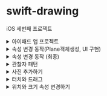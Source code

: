 # swift-drawing
iOS 세번째 프로젝트

<details>
<summary>아이패드 앱 프로젝트</summary>

## 🎯주요 작업

- [x]  아이패드와 iOS 앱 프로젝트 생성 학습
- [x]  시스템 로그 함수 학습과 출력하기
- [x]  팩토리 방식을 학습하고 역할 분리하기
- [x]  화면에 표시하는 뷰와 뷰 데이터를 가지는 모델 구분하기

## 📚학습 키워드

### UUID

UUID 표준에 따라서 이름을 부여하게 된다면 고유성이 완벽하게 보장되지는 않지만, 실제로 사용할 때 중복될 가능성이 거의 없기 때문에 널리 사용되고 있다.

### UUID의 형식

총 36개의 문자열로 구성되어 있다. 32개의 실제 문자와 4개의 하이픈으로 구성되어 있다.
`E621E1F8-C36C-495A-93FC-0C247A3E6E5F`

### 팩토리 메소드 패턴

- 인스턴스 생성을 팩토리라는 곳에서 담당한다.

```swift
protocol RectangleModelFactoryProtocol {
    func createRectangleModel(size: Size, point: Point, backgroundColor: RGBColor, opacity: Int) -> RectangleModel
}

class RectangleFactory: RectangleModelFactoryProtocol {
    func createRectangleModel(size: Size, point: Point, backgroundColor: RGBColor, opacity: Int) -> RectangleModel {
        let uniqueID = generateRandomID()
        return RectangleModel(uniqueID: uniqueID, size: size, point: point, backgroundColor: backgroundColor, opacity: opacity)
    }
    
    private func generateRandomID() -> String {
        let characters = "abcdefghijklmnopqrstuvwxyz0123456789"
        var segments = [String]()
        
        for _ in 0..<3 {
            let segment = (0..<3).map { _ in characters.randomElement()! }
            segments.append(String(segment))
        }

        return segments.joined(separator: "-")
    }
}
```

## 💻고민과 해결

<img width="827" alt="스크린샷 2024-03-18 오후 2 27 58" src="https://github.com/codesquad-members-2024/swift-drawing/assets/104732020/867322f5-07e0-412e-ba8c-c6cbb7af54a5">

→ UUID의 각 구성 요소는 다양한 길이를 가져서, 지금 상황에 맞지 않다고 판단

각 3자리 형식의 문자열을 랜덤으로 생성하는 방식을 채택한다.

## 🤔결과

<img width="747" alt="스크린샷 2024-03-18 오후 3 05 49" src="https://github.com/codesquad-members-2024/swift-drawing/assets/104732020/27535344-3b26-49d4-955b-1ce672690b0a">

## 📚추가학습

### 시스템 로그 함수

Apple의 로깅 시스템의 일부이며, 앱 및 시스템 서비스의 실행 중에 발생하는 정보, 경고 및 오류와 같은 정보를 기록한다.

- 이러한 로깅 시스템은 매우 낮은 성능 오버헤드로 설계되었기 때문에, 애플리케이션의 성능에 큰 영향을 주지 않고 로그에 기록한다.

os.log 주요 특징

1. 카테고리화: 로그를 다양한 카테고리로 분류할 수 있다. 빠르게 찾을 수 있음
2. 효율성: **`os.log`**를 사용할 때, 이러한 문자열 보간(string interpolation)이 실제 로그가 필요한 순간(즉, 그 로그 레벨이 활성화되어 있고 로그 메시지가 실제로 출력되어야 할 때)까지 평가되지 않는다. 이는 문자열을 미리 조합하고 메모리에 저장하는 대신, 실제로 필요할 때만 해당 작업을 수행한다, 결론적으로 불필요한 처리를 방지하여 성능에 미치는 영향을 최소화한다.
3. 동적 수준 설정: 로그 수준(info, debug, error…)을 동적으로 조정할 수 있다. 개발중에는 상제한 로그를 확인하고, 출시 버전에는 중요한 로그만 확인할 수 있다.
4. 통합된 로그 저장소: 여러 플랫폼에서 일관된 로깅 경험을 제공할 수 있다.

```swift
import os

private let logger = os.Logger(subsystem: "pro.DrawingApp.model", category: "ModelLogging")
logger.log(level: .info, "Rect1 \(rect1.description)")
```

subsystem: 앱의 전체 기능 또는 부분에 대한 고유한 문자열, 주로 번들 식별자를 사용한다

category: 관련성 있는 로그를 그룹화하는데 사용한다. networking, UI, database 등등

## 로그 레벨

### default

- 기본 로그 레벨
- 일반적인 시스템 작동 중에 정보를 제공하거나 특정 이벤트를 기록하는 데 사용
- 시스템 동작에 영향을 주지 않는 일반적인 정보에 적합하다.

### info

- 정보 제공용 로그 레벨
- default 보다는 덜 중요하지만 특정 상황에서 유용한 정보를 제공하는 데 사용
- 디버깅이나 추가적인 컨텍스트 제공에 유용하다
- 기본적으로 디바이스 로그에서는 보이지 않고, 개발 중이나 디버깅할 때 활성화하여 볼 수 있다

### debug

- 디버그용 로그 레벨
- 개발 중이나 문제 해결 시에만 세부 정보를 제공하는 데 사용한다
- 출시된 앱에서는 캡쳐되지 않는다.

### error

- 예상치 않은 문제나 오류가 발생했을 때 사용

### fault

- 앱의 불안정성을 야기하거나 크래시를 유발할 수 있는 잘못된 상태나 오류를 나타낼 때 사용
- error보다 심각한 상황에 적합

### Protocol

프로토콜은 약속이라고 생각한다.

- 타입 안정성 보장 : 특정 프로토콜을 준수하는 타입만을 요구하는 함수 등을 정의할 수 있다.
- 다형성 지원: 서로 다른 객체가 하나의 프로토콜을 준수하면서 다향성을 실현한다.
- 델리게이션 패턴 구현: 클래스나 구조체가 자신의 일부 책임을 다른 타입의 인스턴스에 위임할 수 있다.
- 확장성 제공: 프로토콜을 확장하여 기본 구현을 제공하고, 특정 조건을 만족하는 타입에 대해 추가적인 기능을 제공한다.

</div>
</details>

<details>
<summary>속성 변경 동작(Plane객체생성, UI 구현)</summary>

## 🎯주요 작업

- [x]  생성한 사각형 객체를 포함하는 Plane 구조체를 구현한다
- [x]  UI 컴포넌트 구현함

## 📚학습 키워드

**private**(**set**) **var**  : 외부에서는 읽기만 가능, 내부에서는 쓰기만 가능

## 💻고민과 해결

### Plane 구조체의 기능

- 새로운 사각형을 생성하고 Plane에 추가한다.
    - 배열과 추가하는 함수로 구현
- 사각형 전체 개수를 알려주는 연산 프로퍼티
- Subscrit로 index넘기면 해당 사각형 모델 return
- 터치 좌표를 넘기면 해당 위치를 포함하는 사각형 유무 확인

### 결과사진처럼 사각형,사진버튼이 여백없이 테두리선을 표현하고 싶었는데, 가운데 부분이 선이 중첩되서 두꺼워짐

<img width="684" alt="스크린샷 2024-03-20 오후 12 47 17" src="https://github.com/codesquad-members-2024/swift-drawing/assets/104732020/6228dc98-39ca-40fb-9d5c-ddcdc1e2b5ae">

→ 방법 찾지 못해서 테두리 두께를 1로 하고, 가운데 여백을 줬음

### 포커게임 피드백을 받고, 저번처럼 지저분하게 뷰컨트롤러에 다 생성하지 않고, 하위뷰들을 만들어서 뷰 컨트롤러가 깔끔해지는 것에 목표를 두고 구현을 의도하였습니다.

## 🤔결과

<img width="679" alt="스크린샷 2024-03-20 오후 12 52 13" src="https://github.com/codesquad-members-2024/swift-drawing/assets/104732020/e7d20bdb-837d-4a58-86e0-e58f2ad2cd8d">

![2일차 결과](https://github.com/codesquad-members-2024/swift-drawing/assets/104732020/8ad55cc2-6ee8-435a-8f56-ee7b4e06bc83)

## 📚추가학습

### 팩토리 메소드와 생성자 init은 유사한데 왜 팩토리가 필요한가?

팩토리 메소드는 객체 생성 과정이 복잡하거나 추가적인 설정이 필요한 경우에 사용된다. 

지금 같은 경우 고유 ID 생성하여서 객체를 생성해야 하는 경우, 추가적인 초기화 작업을 팩토리 메소드 내부에서 처리할 수 있다.

그래서 

- 복잡성을 관리할 수 있다. - 복잡한 코드를 클라이언트 코드에서 숨길 수 있음
- 확장성과 유지보수성 향상 - 객체의 구체적인 타입을 쉽게 바꿀 수 있다.
- 테스트가 용이하다.

</div>
</details>

<details>
<summary>속성 변경 동작 (최종)</summary>

## 🎯주요 작업

- [x]  Plane 구조체를 테스트하는 유닛테스트를 추가한다.
- [x]  화면 하단에 사각형을 추가하는 버튼을 누르면 W150 x H120 크기 뷰를 랜덤한 위치에 랜덤 컬러로 추가하는 동작을 구현하기
- [x]  터치 이벤트 동작을 이해하고 원하는 곳에서 처리할 수 있다.
- [x]  뷰 속성 중에 배경색과 투명도를 바꿔서 다시 그릴 수 있다.

## 📚학습 키워드

### 탭 제스처 인식기

<img width="436" alt="스크린샷 2024-03-20 오후 10 32 47" src="https://github.com/codesquad-members-2024/swift-drawing/assets/104732020/7cdd170d-841f-4785-bf06-1067f55cd99b">

### UIGestureRecognizer 하위클래스

하위 클래스를 통해 여러 제스처를 인식할 수 있다.

1. UITapGestureRecognizer : 싱글탭 또는 멀티탭 제스처
2. UIPinchGestureRecognizer : 핀치(Pinch) 제스처
3. UIRotationGestureRecognizer : 회전 제스처
4. UISwipeGestureRecognizer : 스와이프(swipe) 제스처
5. UIPanGestureRecognizer : 드래그(drag) 제스처
6. UIScreenEdgePanGestureRecognizer : 화면 가장자리 드래그 제스처
7. UILongPressGestureRecognizer : 롱 프레스(long-press) 제스처

### 예시 코드

```swift
override func viewDidLoad() {
        super.viewDidLoad()
        let tapGestureRecognizer = UITapGestureRecognizer(target: self, action: #selector(viewTapped(_:)))
        view.addGestureRecognizer(tapGestureRecognizer)

        setupView()
}

@objc func viewTapped(_ sender: UITapGestureRecognizer) {
        let location = sender.location(in: view)
        let selectedPoint = Point(x: location.x, y: location.y)
}
```

### iOS의 표준 제스처

1. Tap : 컨트롤을 활성화하거나 항목을 선택한다.
2. Drag : 아이템을 좌우 또는 화면을 드래그할 수 있다.
3. Flick : 빠르게 스크롤하거나 화면을 넘길 수 있다.
4. Swipe : 이전 화면으로 돌아가거나 테이블 뷰에서 숨겨진 삭제 버튼을 표시한다.
5. Double tap : 이미지 또는 콘텐츠를 확대하거나 다시 축소한다
6. Pinch : 이미지를 세밀하게 확대하거나 다시 축소한다.
7. Touch and hold : 커서 지정을 위한 확대보기 표시, 컬렉션 뷰의 경우 재배치할 수 있는 모드로 진입
8. Shake : 실행 취소 또는 다시 실행 얼럿을 띄운다.

## 💻고민과 해결

```swift
func contains(_ point: Point) -> Bool {
       let horizontalRange = point.x..<(point.x + size.width)
       let verticalRange = point.y..<(point.y + size.height)
        
     return horizontalRange.contains(point.x) && verticalRange.contains(point.y)
 }
```

사각형의 point가 포함되어 있는지를 판단하는 것인데, 계속 true값만 반환함

→ 매개변수의 point로 비교했음, self를 붙여서 해결한다.

<img width="436" alt="스크린샷 2024-03-20 오후 10 14 41" src="https://github.com/codesquad-members-2024/swift-drawing/assets/104732020/e7388c0d-33c9-403e-8090-a56813d63657">


[ 회색배경은 버그를 잘 나타내기 위해 임의로 설정함 ]분명 사각형이 생성되는데 색이 보이질 않음

→ rgb값을 255로 나눠주지 않아서 발생한 버그

→ iOS에서 `UIColor`를 사용하여 색상을 지정할 때, 색상의 각 RGB 컴포넌트는 0.0에서 1.0 사이의 값을 사용한다. 

### 탭제스처로 location으로 좌표를 반환하여 Plane과 비교하는 고민

DrawingViewController에서 구현할려고 하였으나, main뷰컨트롤러에서 Setting뷰컨트롤러 너비를 뺀 너비안에서 생성하는 것이 더 적합하다고 판단하였다. DrawingViewController 삭제함.

### 터치가 될 때 사각형 테두리에 선을 표시해서 인지하도록 구현하기

- 터치를 통해 좌표를 얻는다.
- plane객체 안에 좌표를 넘겨서 사각형이 포함하는지 검사한다
- 검사된 모델을 뷰에서 찾는다. (사각형을 생성할 때 유니크 ID의 해쉬값으로 태그값에 넣었음) Tag값을 비교한다.
- 뷰에 모델이 존재하면 이전에 선택된 사각형의 테두리를 제거하고, 새로 선택된 테두리에 선을 표시한다.
- 빈영역을 선택하면 plane객체에 사각형이 없기때문에 이전에 선택된 사각형 테두리를 없애고 값도 nil로 넣는다.

### 버튼은 세팅뷰컨트롤러에 있고, 사각형 정보는 메인뷰컨트롤러에 있는데 뷰 컨트롤러간에 정보를 공유하는 방법

메인뷰컨트롤러에서 클로저를 통해 사각형 배경색과 투명도를 변경하는 이벤트를 전달한다

세팅뷰컨트롤러의 인스턴스에 접근하여 클로저를 설정하면 된다.

```swift
 private func setupOpacityAction() {
        settingsPanelViewController.onOpacityChangeRequested = { [weak self] newOpacity in
            guard let self = self,
                  let selectedRectangleView = self.selectedRectangleView else {
                self?.logger.error("선택된 사각형이 없습니다.")
                return
            }
            
            let rectangleModel = plane.rectangles.first { $0.uniqueID.hashValue == selectedRectangleView.tag }
            
            rectangleModel?.setOpacity(newOpacity)
            
            selectedRectangleView.alpha = CGFloat(newOpacity.rawValue) / 10.0
            logger.info("변경된 투명도는 \(Double(newOpacity.rawValue) / 10.0)")
        }
    }
```

클로저는 자신이 캡처(capture)한 모든 것에 대한 강한(strong) 참조를 기본으로 가진다. 그래서 `[weak self]` 구문을 사용하여 클로저가 self를 약하게 참조한다.

이로써, **`MainViewController`**와 **`SettingsPanelViewController`** 사이에 순환 참조가 발생하는 것을 방지한다.

## 🤔결과

![속성변경 최종결과](https://github.com/codesquad-members-2024/swift-drawing/assets/104732020/8371ac28-4b5a-4c0a-b4f9-f1db7edd972e)

## 📚추가학습

Plane은 struct가 적당하였는가?

사각형을 관리하는 역할이기 때문에 클래스에 비해 변경하는 행위로부터 사각형 데이터를 보호하는 측면에서 더 적합하다고 생각한다.

내가 생각하는 클래스는 접근과 수정이 많이 요구될 때 사용하는 것이기 때문이다.

뷰 요소를 let으로 변수 선언부에 선언하는 것과 init에서 생성하는 것과 어떤 차이가 있을까?

let으로 변수 선언부에 선언하면 접근성과 재사용이 쉽고, 가독성이 좋다고 생각하고,

init으로 생성하면 인스턴스를 생성하는 순간 구성요소가 설정된 상태로 만들어지기 때문에 개발하는 사람은 추가적인 설정없이 바로 사용할 수 있는 장점이 있다고 생각한다.

</div>
</details>

<details>
<summary>관찰자 패턴</summary>

## 🎯주요 작업

- [x]  Model과 Controller의 직접적인 참조 관계 끊기
- [x]  NotificationCenter , Observer 프로젝트에 적용

## 📚학습 키워드

### Observer 패턴

모델은 자신이 상태가 변경되면 옵저버 등록된 객체에게 알려주고, 컨트롤러는 수신완료하여 필요한 반응을 할 수 있다.

### NotificationCenter

Notification이 오면 옵저버 패턴을 통해서 등록된 옵저버에게 Notification을 전달하기 위해 사용하는 클래스.

- 싱글톤 객체중 하나이며, 이벤트들의 발생 여부를 옵저버를 등록한 객체에게 Notification을 post하는 방식으로 사용
- post메서드를 통해 Notification을 전달하는데 이때, 이벤트에 대한 정보를 담은 객체이다.
- 각 알림은 Notification.Name이 있으며, 이를 통해 어떤 이벤트에 대한 알림인지 구분할 수 있다.
- 이름을 통해 알림 구독과 전달할 때 사용되는 Key값이다.

### Notification

- name : 전달하고자 하는 알림이름 (이를 통해 식별함)
- object : 발송자가 옵저버에게 보내려는 객체, 주로 발송자 객체를 전달하는데 쓰임
- userInfo : 알림과 관련된 값, 객체의 저장소이다 추가적인 데이터를 보내는데 쓰임

### 1. extension으로 [Notification.Name](http://Notification.Name) 추가하기

```swift
// Main뷰컨트롤러
extension Notification.Name {
    static let rectangleCreated = Notification.Name("rectangleCreated")
    static let rectangleColorChanged = Notification.Name("rectangleColorChanged")
    static let rectangleOpacityChanged = Notification.Name("rectangleOpacityChanged")
}
```

### 2. Notification Center에 옵저버 등록하기

```swift
// Main뷰컨트롤러
override func viewDidLoad() {
        super.viewDidLoad()
        
        NotificationCenter.default.addObserver(self, selector: #selector(handleCreateRectangle(notification:)), name: .rectangleCreated, object: nil)
        NotificationCenter.default.addObserver(self, selector: #selector(handleColorChanged(notification:)), name: .rectangleColorChanged, object: nil)
        NotificationCenter.default.addObserver(self, selector: #selector(handleOpacityChanged(notification:)), name: .rectangleOpacityChanged, object: nil)
    }
    
    
    @objc private func handleCreateRectangle(notification: Notification) {
        let rectangleModel = plane.createRectangleData()
        let rectangleView = plane.createRectangleView(rectangleModel)
        
        addRectangleViews(for: rectangleView, with: rectangleModel)
        view.bringSubviewToFront(drawableButtonStack)
        
        logger.info("사각형 생성 수신완료!!")
    }
    
    @objc private func handleColorChanged(notification: Notification) {
        guard let userInfo = notification.userInfo,
              let uniqueID = userInfo["uniqueID"] as? String,
              let randomColor = userInfo["randomColor"] as? RGBColor,
              let rectangleView = rectangleViews[uniqueID] else { return }
        
        updateViewBackgroundColor(for: rectangleView, using: randomColor)
        updateColorButtonTitle(with: randomColor)
        
        self.logger.info("배경색 변경 수신완료!")
    }
    
    @objc private func handleOpacityChanged(notification: Notification) {
        guard let userInfo = notification.userInfo,
              let uniqueID = userInfo["uniqueID"] as? String,
              let newOpacity = userInfo["opacity"] as? Opacity,
              let rectangleView = rectangleViews[uniqueID] else { return }
        
        updateViewOpacity(for: rectangleView, using: newOpacity)
        logger.info("투명도 변경 수신완료! 투명도: \(Double(newOpacity.rawValue) / 10.0)")
    }
```

### 3. NotificationCenter에 Post하기

```swift
 // Plane 객체
 mutating func updateRectangleColor(uniqueID: String) {
        let randomColor = getRandomColor()
        
        if let index = rectangles.firstIndex(where: { $0.uniqueID.value == uniqueID }) {
            rectangles[index].setBackgroundColor(randomColor)
            
            self.logger.info("배경색 변경 명령하달!")
            NotificationCenter.default.post(name: .rectangleColorChanged, object: nil, userInfo: ["uniqueID": uniqueID, "randomColor": randomColor])
        }
    }
```

## 💻고민과 해결

### 사각형을 생성하면 버튼위에 사각형이 생성되어서 버튼이 가려지는 현상

→ `bringSubviewToFront(_:)` 를 사용해서 사각형 생성될때마다 버튼스택뷰를 최상단으로 설정한다.

<img width="1095" alt="스크린샷 2024-03-22 오후 5 23 53" src="https://github.com/codesquad-members-2024/swift-drawing/assets/104732020/f2780290-618b-450a-8905-7342f64d27d6">

### Tag값으로 subViews에 찾는 방법을 지양하고 다른 데이터 구조 모색

뷰 인스턴스 자체를 비교하기 위해 키값을 유니크ID value를 뷰 인스턴스로 딕셔너리를 만듬

## 🤔결과

![스텝3](https://github.com/codesquad-members-2024/swift-drawing/assets/104732020/92538af0-8947-4c4c-9e5a-f451a03d0894)

## 📚추가학습

### 느슨하게 연결된 (loosed coupled) 구조가 왜 좋은가?

두 객체가 느슨하게 연결되어 있다는 것은 상호작용은 하지만, 서로에 대해 잘 모른다는 것을 의미한다.

그래서 서로 의존성이 줄어들어서 나중에 변경사항이 생기면 유연하게 유지보수를 할 수 있다.

즉, 객체지향 시스템을 유연하게 구축할 수 있다. → 객체 사이의 상호의존성을 최소화하기 때문에

</div>
</details>

<details>
<summary>사진 추가하기</summary>

## 🎯주요 작업

- [x]  사진 추가하기 동작
    - [x]  터치가 될때마다 사진이 있으면 선택, 빈영역을 선택할 경우 선택취소
    - [x]  선택되면 테두리에 선을 표시
    - [x]  배경색 지원 X, 투명도만 지원
- [x]  사진 불러오기
    - [x]  앨범에서 원하는 사진을 선택가능
    - [x]  불러온 사진은 바이너리 형태로 메모리에서만 데이터관리한다.
    - [x]  화면에 추가한 뷰 이외에 사진 데이터만 관리하는 모델타입을 선언한다.

## 📚학습 키워드

### URL

Uniform Resource Locator 자원을 가리키는 주소

모든 자원은 각각 고유한 URL을 가지고 있으며, 이를 통해 해당 자원에 접근할 수 있음.

### ImageView - 두번째 미션 1일차, 첫번째 미션 5일차

- **UIImageView**는 내부적으로 하나의 **UIImage**를 관리하는 뷰
- **UIImage**는 이미지 데이터를 나타내는 객체
- 이미지 뷰 속성들

### PhotoPicker  - 첫번째 미션 5일차

- 사용자의 미디어를 선택할 수 있는 뷰 컨트롤러
- **UIImagePickerController**
- **PHPickerViewController (iOS 14이상 권장) 최신**

1. 인스턴스 생성
2. 델리게이트 설정 
3. **present**

## 💻고민과 해결

### 1. 사진 추가할 때 입력-처리-출력을 구분하도록 노력하였습니다.

### 2. plane 모델과 photo모델의 공통된 동작이 보여서 추상화해야겠다고 생각했습니다. (ISP원칙 의도하도록 노력)

### Notification을 보내는 객체와 받는 객체 중에 어떤 객체와 더 관련이 높을까?

저는 보내는 객체가 더 관련성이 높다고 생각합니다.

물론 받는, 보내는 둘다 관련이 있지만 보내는 객체가 밀접한 관련이 있다고 생각합니다.

왜냐하면 결국 객체의 상태를 변화하는 것을 나타내기 때문입니다.

### **[에러] Missing package product <package name>**

[해결] File > Swift Packages > Reset Package Caches

## 🤔결과

![사진추가하기_결과](https://github.com/codesquad-members-2024/swift-drawing/assets/104732020/9de053bb-9cf3-40d7-8dcd-4d4088285ce0)

## 📚추가학습

### addTarget와 removeTarget 두 메서드의 공통 파라미터

- target: 액션이 호출될 객체, nil일 경우 모든 이벤트도 받을 수 있다.
- action: 실행할 메서드를 가리키는 selector, nil일 경우 target에 대해 모든 액션을 의미한다.
- for: 이벤트 타입을 지정한다. 예시) .touchInside

### addTarget  removeTarget

특정 이벤트가 발생했을 때 실행하는 액션 메서드

### removeTarget

버튼에서 특정 액션을 제거하는데 사용하는 메서드

- target = nil, action = nil 인 경우: 지정된 이벤트에 대해 모든 타겟과 액션을 제거한다
- action = nil 인 경우: 지정된 타겟에 대해 모든 액션을 제거한다
- 둘다 nil이 아닌 경우: 모든 타겟에서 지정된 액션을 제거 한다.

</div>
</details>

<details>
<summary>터치와 드래그</summary>

## 🎯주요 작업

- [x]  제스처인식기 동작 방식 학습하고, Delegate로 제스처 처리하기
    - [x]  두 손가락을 터치를 기준으로 드래그 구현
    - [x]  Pan 제스처 인식기 추가해서 구현
    - [x]  사각형과 사진 모두 이동 가능하기
    - [x]  드래그 하는 동안 선택한 것을 캡쳐하고 투명도를 0.5 정도 임시뷰를 표시하기
    - [x]  손가락이 떨어지면 임시 뷰 사라짐, 선택한 뷰는 해당 위치 이동
    - [x]  다른 뷰와 겹치더라도 생성한 순서에 따라서 위 또는 아래 위치
    - [x]  화면에 보이는 뷰 좌표 뿐만 아니라 내부에서 처리하는 데이터 좌표도 변경

## 📚학습 키워드

### **UIGestureRecognizer - 세번째 미션 3일차**

### **snapshotView(afterScreenUpdates:)**

호출하는 당시의 뷰와 동일한 형태로 복사한다.

- afterScreenUpdates가 true인 경우 - 애니메이션과 같은 뷰 커밋이 끝난 경우 캡쳐
- afterScreenUpdates가 false인 경우 - 해당 시점에 바로 캡쳐

### UIPanGestureRecognizer.state

## 💻고민과 해결

### [버그] imageData로 뷰를 찾는데 이미지의 고유성을 보장하지 않는다. (같은 사진이 2장인 경우)

→ uniqueID으로 찾기

→ 리팩토링하다보니 굳이 UIView 하위가 UIImageView인데 따로 데이터 관리하는 것이 비효율적으로 생각함.

→ 하나의 딕셔너리에 모아서 관리하도록 하였음.

### [버그] 탭 제스처와 펜 제스처가 충돌하는 느낌이 듦.

→ 델리게이트 이용해서 탭 제스처가 되어서 테두리 선택이 되었을 때만 펜 제스처가 되도록 구현

### CGPoint, CGRect,frame,bound가 헷갈려서 노가다로 원하는 결과를 구현하였다.

→ 세번째 미션 2일차 좌표시스템 학습

## 🤔결과
![터치와드래그](https://github.com/codesquad-members-2024/swift-drawing/assets/104732020/298639e6-4cb8-4f68-94f6-d4b6c7463214)

</div>
</details>

<details>
<summary>위치와 크기 속성 변경하기</summary>

## 🎯주요 작업

- [x]  화면 우측에 위치와 크기 정보를 추가
- [x]  사각형이나 사진을 선택하면 해당 객체의 속성을 표시
- [x]  위치와 크기 속성은 음수를 지원하지 않는다
- [x]  드래그로 위치를 이동하는 동안에도 변경되는 위치값을 표시
- [x]  선택한 사각형 객체의 배경색만 업데이트 표시한다.
- [x]  피드백
    - [x]  추상화된 타입을 활용하여 메서드 통합하여서 개선

## 💻고민과 해결

UIStepper 사용할려 했으나, 가로밖에 없어서 커스텀으로 버튼 마이너스, 플러스를 만들어서 Stepper를 대신하고자 노력함

**[질문] 점점 기능추가를 하면서 입력 - 처리 - 출력을 구분하기 위해 NotificationCenter를 통해 앱전체에 이벤트알림이 점점 많아지는 것이 자연스러운건지 궁금합니다.**

## 🤔결과
![위치와 크기 속성 변경하기](https://github.com/codesquad-members-2024/swift-drawing/assets/104732020/17b6a079-537f-4192-88c4-4ef35a48b599)

</div>
</details>
